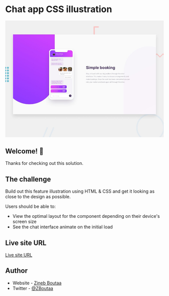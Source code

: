 # Chat app CSS illustration

![Design preview for the Chat app CSS illustration coding challenge](Design/desktop-preview.jpg)

## Welcome! 👋

Thanks for checking out this solution.

## The challenge

Build out this feature illustration using HTML & CSS and get it looking as close to the design as possible.

Users should be able to:

- View the optimal layout for the component depending on their device's screen size
- See the chat interface animate on the initial load


## Live site URL 
[Live site URL](https://zineb-bou.github.io/Chat-app-CSS-illustration/)

## Author

- Website - [Zineb Boutaa](https://zineb-bou.github.io/)
- Twitter - [@ZBoutaa](https://twitter.com/ZBoutaa)
